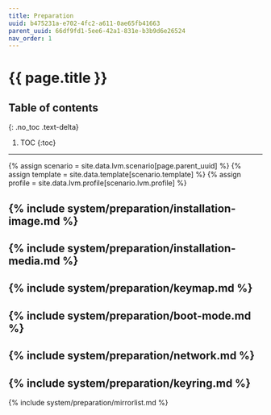 ```yaml
---
title: Preparation
uuid: b475231a-e702-4fc2-a611-0ae65fb41663
parent_uuid: 66df9fd1-5ee6-42a1-831e-b3b9d6e26524
nav_order: 1
---
```


# {{ page.title }}

## Table of contents
{: .no_toc .text-delta}

1. TOC
{:toc}

---

{% assign scenario = site.data.lvm.scenario[page.parent_uuid] %}
{% assign template = site.data.template[scenario.template] %}
{% assign profile = site.data.lvm.profile[scenario.lvm.profile] %}

{% include system/preparation/installation-image.md %}
---
{% include system/preparation/installation-media.md %}
---
{% include system/preparation/keymap.md %}
---
{% include system/preparation/boot-mode.md %}
---
{% include system/preparation/network.md %}
---
{% include system/preparation/keyring.md %}
---
{% include system/preparation/mirrorlist.md %}
